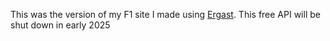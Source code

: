 This was the version of my F1 site I made using [Ergast](https://ergast.com/mrd/). This free API will be shut down in early 2025
